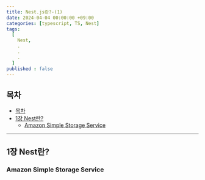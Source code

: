 ```yaml
---
title: Nest.js란?-(1)
date: 2024-04-04 00:00:00 +09:00
categories: [typescript, TS, Nest]
tags:
  [
    Nest,
    .
    .
    .
  ]
published : false
---
```

## 목차


- [목차](#목차)
- [1장 Nest란?](#1장-nest란)
  - [Amazon Simple Storage Service](#amazon-simple-storage-service)
   


---

## 1장 Nest란?

### Amazon Simple Storage Service